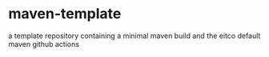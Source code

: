 # maven-template
a template repository containing a minimal maven build and the eitco default maven github actions

